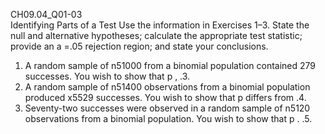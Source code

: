 CH09.04_Q01-03  
Identifying Parts of a Test Use the information in Exercises 1–3. State the null and alternative hypotheses;
calculate the appropriate test statistic; provide an a =.05 rejection region; and state your conclusions.  
1. A random sample of n51000 from a binomial population contained 279 successes. You wish to show that p , .3.  
2. A random sample of n51400 observations from a binomial population produced x5529 successes. You wish to show that p differs from .4.  
3. Seventy-two successes were observed in a random sample of n5120 observations from a binomial population. You wish to show that p . .5.
